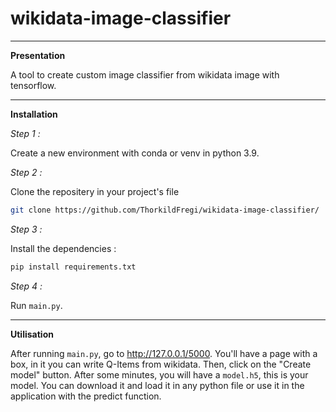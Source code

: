 # wikidata-image-classifier

-------------------------------------------------------------------------------------------------------------------------------------------------------------------------------------------------------------------------

**Presentation**

A tool to create custom image classifier from wikidata image with tensorflow.

-------------------------------------------------------------------------------------------------------------------------------------------------------------------------------------------------------------------------

**Installation**

*Step 1 :*

Create a new environment with conda or venv in python 3.9.

*Step 2 :*

Clone the repositery in your project's file

```bash
git clone https://github.com/ThorkildFregi/wikidata-image-classifier/
```

*Step 3 :*

Install the dependencies :

```bash
pip install requirements.txt
```

*Step 4 :*

Run ``main.py``.

-------------------------------------------------------------------------------------------------------------------------------------------------------------------------------------------------------------------------

**Utilisation**

After running ``main.py``, go to http://127.0.0.1/5000. You'll have a page with a box, in it you can write Q-Items from wikidata. Then, click on the "Create model" button. After some minutes, you will have a ``model.h5``, this is your model. You can download it and load it in any python file or use it in the application with the predict function.
